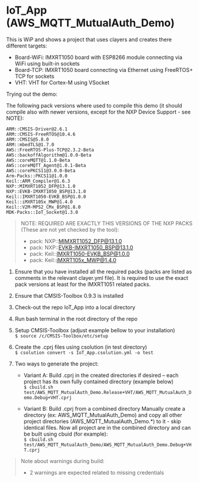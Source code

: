 # IoT_App (AWS_MQTT_MutualAuth_Demo)

This is WiP and shows a project that uses clayers and creates there different targets:
- Board-WiFi: IMXRT1050 board with ESP8266 module connecting via WiFi using built-in sockets
- Board-TCP: IMXRT1050 board connecting via Ethernet using FreeRTOS+ TCP for sockets
- VHT: VHT for Cortex-M using VSocket

Trying out the demo:

The following pack versions where used to compile this demo (it should compile also with newer versions, except for the NXP Device Support - see NOTE):
```
ARM::CMSIS-Driver@2.6.1
ARM::CMSIS-FreeRTOS@10.4.6
ARM::CMSIS@5.8.0
ARM::mbedTLS@1.7.0
AWS::FreeRTOS-Plus-TCP@2.3.2-Beta
AWS::backoffAlgorithm@1.0.0-Beta
AWS::coreMQTT@1.1.0-Beta
AWS::coreMQTT_Agent@1.0.1-Beta
AWS::corePKCS11@3.0.0-Beta
Arm-Packs::PKCS11@1.0.0
Keil::ARM_Compiler@1.6.3
NXP::MIMXRT1052_DFP@13.1.0
NXP::EVKB-IMXRT1050_BSP@13.1.0
Keil::IMXRT1050-EVKB_BSP@1.0.0
Keil::iMXRT105x_MWP@1.4.0
Keil::V2M-MPS2_CMx_BSP@1.8.0
MDK-Packs::IoT_Socket@1.3.0
```

>NOTE:  REQUIRED ARE EXACTLY THIS VERSIONS OF THE NXP PACKS (These are not yet checked by the tool):
> - pack: NXP::MIMXRT1052_DFP@13.1.0
> - pack: NXP::EVKB-IMXRT1050_BSP@13.1.0
> - pack: Keil::IMXRT1050-EVKB_BSP@1.0.0
> - pack: Keil::iMXRT105x_MWP@1.4.0

1. Ensure that you have installed all the required packs (packs are listed as comments in the relevant clayer.yml file). It is required to use the exact pack versions at least for the IMXRT1051 related packs.

2. Ensure that CMSIS-Toolbox 0.9.3 is installed

3. Check-out the repo IoT_App into a local directory

4. Run bash terminal in the root directory of the repo

5. Setup CMSIS-Toolbox (adjust example bellow to your installation)  
`$ source /c/CMSIS-Toolbox/etc/setup`

6. Create the .cprj files using csolution (in test directory)  
`$ csolution convert -s IoT_App.csolution.yml -o test`

7. Two ways to generate the project: 
    - Variant A: Build .cprj in the created directories if desired – each project has its own fully contained directory (example below)  
    `$ cbuild.sh test/AWS_MQTT_MutualAuth_Demo.Release+VHT/AWS_MQTT_MutualAuth_Demo.Debug+VHT.cprj`

    - Variant B: Build .cprj from a combined directory
    Manually create a directory (ex: AWS_MQTT_MutualAuth_Demo) and copy all other project directories (AWS_MQTT_MutualAuth_Demo.\*) to it - skip identical files.
    Now all project are in the combined directory and can be built using cbuid (for example):  
    `$ cbuild.sh test/AWS_MQTT_MutualAuth_Demo/AWS_MQTT_MutualAuth_Demo.Debug+VHT.cprj`

>Note about warnings during build:
> - 2 warnings are expected related to missing credentials  
